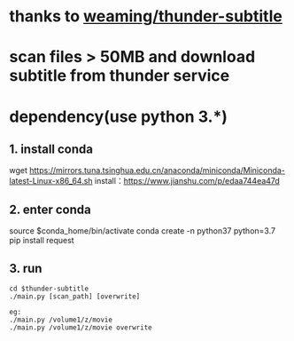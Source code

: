 # thanks to [weaming/thunder-subtitle](https://github.com/weaming/thunder-subtitle)
# scan files > 50MB and download subtitle from thunder service

# dependency(use python 3.*)

## 1. install conda
wget https://mirrors.tuna.tsinghua.edu.cn/anaconda/miniconda/Miniconda-latest-Linux-x86_64.sh
install：https://www.jianshu.com/p/edaa744ea47d

## 2. enter conda
source $conda_home/bin/activate
conda create -n python37 python=3.7
pip install request

## 3. run

```shell
cd $thunder-subtitle
./main.py [scan_path] [overwrite]

eg:
./main.py /volume1/z/movie
./main.py /volume1/z/movie overwrite
```
